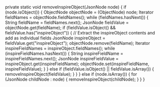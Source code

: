 private static void removeInspireObject(JsonNode node) {
        if (node.isObject()) {
            ObjectNode objectNode = (ObjectNode) node;
            Iterator<String> fieldNames = objectNode.fieldNames();
            while (fieldNames.hasNext()) {
                String fieldName = fieldNames.next();
                JsonNode fieldValue = objectNode.get(fieldName);
                if (fieldValue.isObject() && fieldValue.has("inspireObject")) {
                    // Extract the inspireObject contents and add as individual fields
                    JsonNode inspireObject = fieldValue.get("inspireObject");
                    objectNode.remove(fieldName);
                    Iterator<String> inspireFieldNames = inspireObject.fieldNames();
                    while (inspireFieldNames.hasNext()) {
                        String inspireFieldName = inspireFieldNames.next();
                        JsonNode inspireFieldValue = inspireObject.get(inspireFieldName);
                        objectNode.set(inspireFieldName, inspireFieldValue);
                    }
                } else if (fieldValue.isObject() || fieldValue.isArray()) {
                    removeInspireObject(fieldValue);
                }
            }
        } else if (node.isArray()) {
            for (JsonNode childNode : node) {
                removeInspireObject(childNode);
            }
        }
    }
